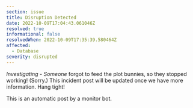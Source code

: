 ```yaml
---
section: issue
title: Disruption Detected
date: 2022-10-09T17:04:43.061046Z
resolved: true
informational: false
resolvedWhen: 2022-10-09T17:35:39.580464Z
affected:
  - Database
severity: disrupted
---
```

*Investigating* - _Someone_ forgot to feed the plot bunnies, so they stopped working! (Sorry.) This incident post will be updated once we have more information. Hang tight!

This is an automatic post by a monitor bot.
        